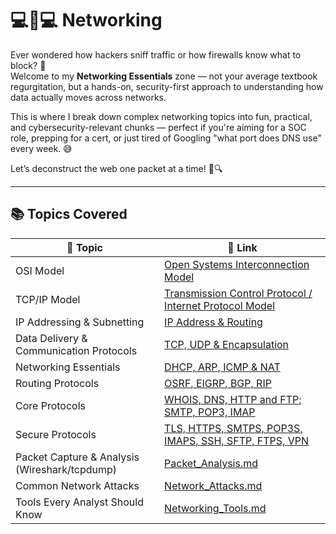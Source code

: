 # 💻🔗💻 Networking

Ever wondered how hackers sniff traffic or how firewalls know what to block? 🤔  
Welcome to my **Networking Essentials** zone — not your average textbook regurgitation, but a hands-on, security-first approach to understanding how data actually moves across networks.  

This is where I break down complex networking topics into fun, practical, and cybersecurity-relevant chunks — perfect if you're aiming for a SOC role, prepping for a cert, or just tired of Googling "what port does DNS use" every week. 😅

Let’s deconstruct the web one packet at a time! 🧵🔍

--- 

## 📚 Topics Covered

| 📌 Topic | 🔗 Link |
|----------|---------|
| OSI Model | [Open Systems Interconnection Model](https://github.com/Dee-Techie/Cybersecurity-Portfolio/blob/main/Write-Ups/OSI_Model.md) |
| TCP/IP Model | [Transmission Control Protocol / Internet Protocol Model](https://github.com/Dee-Techie/Cybersecurity-Portfolio/blob/main/Write-Ups/TCP_IP_Model.md) |
| IP Addressing & Subnetting | [IP Address & Routing](https://github.com/Dee-Techie/Cybersecurity-Portfolio/blob/main/Write-Ups/IP_Subnetting.md) |
| Data Delivery & Communication Protocols | [TCP, UDP & Encapsulation](https://github.com/Dee-Techie/Cybersecurity-Portfolio/blob/main/Write-Ups/TCP_UDP_Encapsulation.md) |
| Networking Essentials | [DHCP, ARP, ICMP & NAT](https://github.com/Dee-Techie/Cybersecurity-Portfolio/blob/main/Write-Ups/Networking_Essentials.md) |
| Routing Protocols | [OSRF, EIGRP, BGP, RIP](https://github.com/Dee-Techie/Cybersecurity-Portfolio/blob/main/Write-Ups/Routing_Protocols.md) |
| Core Protocols | [WHOIS, DNS, HTTP and FTP; SMTP, POP3, IMAP](https://github.com/Dee-Techie/Cybersecurity-Portfolio/blob/main/Write-Ups/Core_Protocols.md) |
| Secure Protocols | [TLS, HTTPS, SMTPS, POP3S, IMAPS, SSH, SFTP, FTPS, VPN](https://github.com/Dee-Techie/Cybersecurity-Portfolio/blob/main/Write-Ups/Secure_Protocols.md) |
| Packet Capture & Analysis (Wireshark/tcpdump) | [Packet_Analysis.md]() |
| Common Network Attacks | [Network_Attacks.md]() |
| Tools Every Analyst Should Know | [Networking_Tools.md]() |

